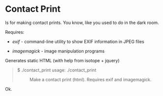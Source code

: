 # Contact Print

Is for making contact prints. You know, like you used to do in the dark room.

Requires:

  - _exif_ - command-line utility to show EXIF information in JPEG files

  - _imagemagick_ - image manipulation programs


Generates static HTML (with help from isotope + jquery)

> $ ./contact_print 
> usage: ./contact_print <dir>
> 
> Make a contact print (html).
> Requires exif and imagemagick.

Ok.

